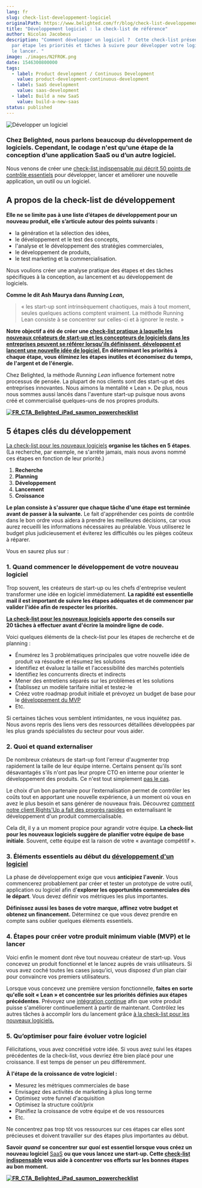 ```yaml
---
lang: fr
slug: check-list-developpement-logiciel
originalPath: https://www.belighted.com/fr/blog/check-list-developpement-logiciel
title: "Développement logiciel : la check-list de référence"
author: Nicolas Jacobeus
description: "Comment développer un logiciel ?  Cette check-list présente étape
  par étape les priorités et tâches à suivre pour développer votre logiciel et
  le lancer. "
image: ./images/N2FROK.png
date: 1546300800000
tags:
  - label: Product development / Continuous Development
    value: product-development-continuous-development
  - label: SaaS development
    value: saas-development
  - label: Build a new SaaS
    value: build-a-new-saas
status: published
---
```

![Développer un logiciel](/images/legacy/OYD8QcslZaO2LLlQdQ8NR.png)

### **Chez Belighted, nous parlons beaucoup du développement de logiciels. Cependant, le codage n'est qu'une étape de la conception d’une application SaaS ou d’un autre logiciel.**

Nous venons de créer une [check-list indispensable qui décrit 50 points de contrôle essentiels](/fr/ressources/software-power-checklist) pour développer, lancer et améliorer une nouvelle application, un outil ou un logiciel.

A propos de la check-list de développement
------------------------------------------

**Elle ne se limite pas à une liste d’étapes de développement pour un nouveau produit, elle s’articule autour des points suivants :**

*   la génération et la sélection des idées,
*   le développement et le test des concepts,
*   l'analyse et le développement des stratégies commerciales,
*   le développement de produits,
*   le test marketing et la commercialisation.

Nous voulions créer une analyse pratique des étapes et des tâches spécifiques à la conception, au lancement et au développement de logiciels.

**Comme le dit Ash Maurya dans _Running Lean_,**

> « les start-up sont intrinsèquement chaotiques, mais à tout moment, seules quelques actions comptent vraiment. La méthode Running Lean consiste à se concentrer sur celles-ci et à ignorer le reste. »

**Notre objectif a été de créer une [check-list pratique à laquelle les nouveaux créateurs de start-up et les concepteurs de logiciels dans les entreprises peuvent se référer lorsqu'ils définissent, développent et lancent une nouvelle idée de logiciel.](/fr/ressources/software-power-checklist) En déterminant les priorités à chaque étape, vous éliminez les étapes inutiles et économisez du temps, de l'argent et de l'énergie.**

Chez Belighted, la méthode _Running Lean_ influence fortement notre processus de pensée. La plupart de nos clients sont des start-up et des entreprises innovantes. Nous aimons la mentalité « Lean ». De plus, nous nous sommes aussi lancés dans l'aventure start-up puisque nous avons créé et commercialisé quelques-uns de nos propres produits.

[**![FR_CTA_Belighted_iPad_saumon_powerchecklist](/images/legacy/KgPCqgzG2cg0VS_cBdQnJ.png)**](https://www.belighted.com/fr/ressources/software-power-checklist)

5 étapes clés du développement
------------------------------

[La check-list pour les nouveaux logiciels](/fr/ressources/software-power-checklist) **organise les tâches en 5 étapes**. (La recherche, par exemple, ne s'arrête jamais, mais nous avons nommé ces étapes en fonction de leur priorité.)

1.  **Recherche**
2.  **Planning**
3.  **Développement**
4.  **Lancement**
5.  **Croissance**

**Le plan consiste à s'assurer que chaque tâche d'une étape est terminée avant de passer à la suivante.** Le fait d'appréhender ces points de contrôle dans le bon ordre vous aidera à prendre les meilleures décisions, car vous aurez recueilli les informations nécessaires au préalable. Vous utiliserez le budget plus judicieusement et éviterez les difficultés ou les pièges coûteux à réparer.

Vous en saurez plus sur :

### **1. Quand commencer le développement de votre nouveau logiciel**

Trop souvent, les créateurs de start-up ou les chefs d'entreprise veulent transformer une idée en logiciel immédiatement. **La rapidité est essentielle mail il est important de suivre les étapes adéquates et de commencer par valider l'idée afin de respecter les priorités.**

**[La check-list pour les nouveaux logiciels](/fr/ressources/software-power-checklist) apporte des conseils sur 20 tâches à effectuer** **avant d'écrire la moindre ligne de code.**

Voici quelques éléments de la check-list pour les étapes de recherche et de planning :

*   Énumérez les 3 problématiques principales que votre nouvelle idée de produit va résoudre et résumez les solutions
*   Identifiez et évaluez la taille et l'accessibilité des marchés potentiels
*   Identifiez les concurrents directs et indirects
*   Mener des entretiens séparés sur les problèmes et les solutions
*   Établissez un modèle tarifaire initial et testez-le
*   Créez votre roadmap produit initiale et prévoyez un budget de base pour le [développement du MVP](/fr/developpement-mvp)
*   Etc.

Si certaines tâches vous semblent intimidantes, ne vous inquiétez pas. Nous avons repris des liens vers des ressources détaillées développées par les plus grands spécialistes du secteur pour vous aider.

### **2\. Quoi et quand externaliser**

De nombreux créateurs de start-up font l'erreur d'augmenter trop rapidement la taille de leur équipe interne. Certains pensent qu'ils sont désavantagés s'ils n'ont pas leur propre CTO en interne pour orienter le développement des produits. Ce n'est tout simplement [pas le cas](/fr/blog/developpement-logiciels-startup).

Le choix d'un bon partenaire pour l’externalisation permet de contrôler les coûts tout en apportant une nouvelle expérience, à un moment où vous en avez le plus besoin et sans générer de nouveaux frais. Découvrez [comment notre client Rights'Up a fait des progrès rapides](/fr/clients/rightsup) en externalisant le développement d'un produit commercialisable.

Cela dit, il y a un moment propice pour agrandir votre équipe. **La check-list pour les nouveaux logiciels suggère de** **planifier votre équipe de base initiale**. Souvent, cette équipe est la raison de votre « avantage compétitif ».

### **3\. Éléments essentiels au début du [développement d'un logiciel](/fr/services)**

La phase de développement exige que vous **anticipiez l'avenir**. Vous commencerez probablement par créer et tester un prototype de votre outil, application ou logiciel afin d'**explorer les opportunités commerciales dès le départ**. Vous devez définir vos métriques les plus importantes.

**Définissez aussi les bases de votre marque, affinez votre budget et obtenez un financement.** Déterminez ce que vous devez prendre en compte sans oublier quelques éléments essentiels.

### **4\. Étapes pour créer votre produit minimum viable (MVP) et le lancer**

Voici enfin le moment dont rêve tout nouveau créateur de start-up. Vous concevez un produit fonctionnel et le lancez auprès de vrais utilisateurs. Si vous avez coché toutes les cases jusqu'ici, vous disposez d’un plan clair pour convaincre vos premiers utilisateurs.

Lorsque vous concevez une première version fonctionnelle, **faites en sorte qu'elle soit « Lean » et concentrée sur les priorités définies aux étapes précédentes**. Prévoyez une [intégration continue](/fr/blog/livraison-continue-startup) afin que votre produit puisse s'améliorer continuellement à partir de maintenant. Contrôlez les autres tâches à accomplir lors du lancement grâce [à la check-list pour les nouveaux logiciels.](/fr/ressources/software-power-checklist)

### **5\. Qu’optimiser pour faire évoluer votre logiciel**

Félicitations, vous avez concrétisé votre idée. Si vous avez suivi les étapes précédentes de la check-list, vous devriez être bien placé pour une croissance. Il est temps de penser un peu différemment.

**À l'étape de la croissance de votre logiciel :**

*   Mesurez les métriques commerciales de base
*   Envisagez des activités de marketing à plus long terme
*   Optimisez votre funnel d'acquisition
*   Optimisez la structure coût/prix
*   Planifiez la croissance de votre équipe et de vos ressources
*   Etc.

Ne concentrez pas trop tôt vos ressources sur ces étapes car elles sont précieuses et doivent travailler sur des étapes plus importantes au début.

**Savoir** **_quand_** **se concentrer sur** **_quoi_** **est essentiel lorsque vous créez un nouveau logiciel** [SaaS](/fr/qu-est-ce-que-le-saas-guide) **ou que vous lancez une start-up. Cette [check-list indispensable](/fr/ressources/software-power-checklist) vous aide à concentrer vos efforts sur les bonnes étapes au bon moment.**

[**![FR_CTA_Belighted_iPad_saumon_powerchecklist](/images/legacy/KgPCqgzG2cg0VS_cBdQnJ.png)**](https://www.belighted.com/fr/ressources/software-power-checklist)